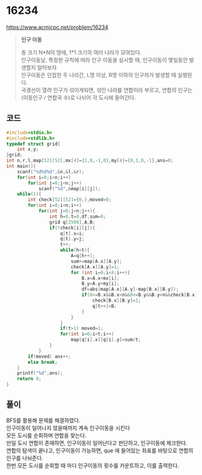 # 16234
https://www.acmicpc.net/problem/16234
> **<p>인구 이동</p>**
> 총 크기 N\*N의 땅에, 1\*1 크기의 여러 나라가 모여있다.<br>
> 인구이동날, 특정한 규칙에 따라 인구 이동을 실시할 때, 인구이동이 몇일동안 발생할지 알아보자<br>
> 인구이동은 인접한 두 나라간, L명 이상, R명 이하의 인구차가 발생할 때 실행된다.<br>
> 국경선이 열려 인구가 섞이게되면, 섞인 나라를 연합이라 부르고, 연합의 인구는 (이동인구 / 연합국 수)로 나뉘어 각 도시에 들어간다.<br>

## 코드
```c
#include<stdio.h>
#include<stdlib.h>
typedef struct grid{
    int x,y;
}grid;
int n,r,l,map[52][52],mx[4]={1,0,-1,0},my[4]={0,1,0,-1},ans=0;
int main(){
    scanf("%d%d%d",&n,&l,&r);
    for(int i=0;i<n;i++)
        for(int j=0;j<n;j++)
            scanf("%d",&map[i][j]);
    while(1){
        int check[52][52]={0,},moved=0;
        for(int i=0;i<n;i++)
            for(int j=0;j<n;j++){
                int h=0,t=0,df,sum=0;
                grid q[2500],A,B;
                if(!check[i][j]){
                    q[t].x=i;
                    q[t].y=j;
                    t++;
                    while(h<t){
                        A=q[h++];
                        sum+=map[A.x][A.y];
                        check[A.x][A.y]=1;
                        for (int i=0;i<4;i++){
                            B.x=A.x+mx[i];
                            B.y=A.y+my[i];
                            df=abs(map[A.x][A.y]-map[B.x][B.y]);
                            if(0<=B.x&&B.x<n&&0<=B.y&&B.y<n&&check[B.x][B.y]==0&&l<=df&&df<=r){
                                check[B.x][B.y]=1;
                                q[t++]=B;
                            }
                        }
                    }
                    if(t>1) moved=1;
                    for(int i=0;i<t;i++)
                        map[q[i].x][q[i].y]=sum/t;
                }
            }
        if(moved) ans++;
        else break;
    }
    printf("%d",ans);
    return 0;
}
```

## 풀이
BFS를 활용해 문제를 해결하였다.<br>
인구이동이 일어나지 않을때까지 계속 인구이동을 시킨다<br>
모든 도시를 순회하며 연합을 찾는다.<br>
만일 도시 연합이 존재하면, 인구이동이 일어난다고 판단하고, 인구이동에 체크한다.<br>
연합의 탐색이 끝나고, 인구이동이 가능하면, que 에 들어있는 좌표를 바탕으로 연합의 인구를 나눠준다.<br>
한번 모든 도시를 순회할 때 마다 인구이동의 횟수를 카운트하고, 이를 출력한다.<br>